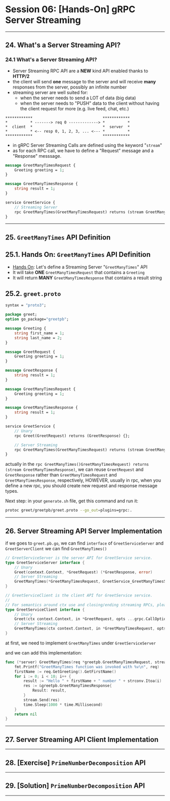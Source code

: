 # Session 06: [Hands-On] gRPC Server Streaming

---

## 24. What's a Server Streaming API?

### 24.1 What's a Server Streaming API?

* Server Streaming RPC API are a **NEW** kind API enabled thanks to **HTTP/2**
* the client will send **one** message to the server and will receive **many** responses from the server, possibly an infinite number
* streaming server are well suited for:
  * when the server needs to send a LOT of data (big data)
  * when the server needs to "PUSH" data to the client without having the client request for more (e.g. live feed, chat, etc.)

```note
************                               ************
*          * -------> req 0 -------------> *          *
*  client  *                               *  server  *
*          * <-- resp 0, 1, 2, 3, ... <--- *          *
************                               ************
```

* in gRPC Server Streaming Calls are defined using the keyword "`stream`"
* as for each RPC call, we have to define a "Request" message and a "Response" messsage.

```proto
message GreetManyTimesRequest {
    Greeting greeting = 1;
}

message GreetManyTimesResponse {
    string result = 1;
}

service GreetService {
    // Streaming Server
    rpc GreetManyTimes(GreetManyTimesRequest) returns (stream GreetManyTimesRequest) {};
}
```

---

## 25. `GreetManyTimes` API Definition

## 25.1. Hands On: `GreetManyTimes` API Definition

* <u>Hands On</u>: Let's define a Streaming Server "`GreetManyTimes`" API
* It will take **ONE** `GreetManyTimesRequest` that contains a `Greeting`
* It will return **MANY** `GreetManyTimesResponse` that contains a result string

## 25.2. `greet.proto`

```proto
syntax = "proto3";

package greet;
option go_package="greetpb";

message Greeting {
    string first_name = 1;
    string last_name = 2;
}

message GreetRequest {
    Greeting greeting = 1;
}

message GreetResponse {
    string result = 1;
}

message GreetManyTimesRequest {
    Greeting greeting = 1;
}

message GreetManyTimesResponse {
    string result = 1;
}

service GreetService {
    // Unary
    rpc Greet(GreetRequest) returns (GreetResponse) {};

    // Server Streaming
    rpc GreetManyTimes(GreetManyTimesRequest) returns (stream GreetManyTimesResponse) {};
}
```

actually in the `rpc GreetManyTimes()GreetManyTimesRequest) returns (stream GreetManyTimesResponse)`, we can reuse `GreetRequest` and `GreetResponse` rather than `GreetManyTimesRequest` and `GreetManyTimesResponse`, respectively, HOWEVER, usually in rpc, when you define a new rpc, you should create new request and response message types.

Next step: in your `generate.sh` file, get this command and run it:

```sh
protoc greet/greetpb/greet.proto --go_out=plugins=grpc:.
```

---

## 26. Server Streaming API Server Implementation 

if we goes to `greet.pb.go`, we can find `interface` of `GreetServiceServer` and `GreetServerClient` we can find `GreetManyTimes()`

```go
// GreetServiceServer is the server API for GreetService service.
type GreetServiceServer interface {
	// Unary
	Greet(context.Context, *GreetRequest) (*GreetResponse, error)
	// Server Streaming
	GreetManyTimes(*GreetManyTimesRequest, GreetService_GreetManyTimesServer) error
}

// GreetServiceClient is the client API for GreetService service.
//
// For semantics around ctx use and closing/ending streaming RPCs, please refer to https://godoc.org/google.golang.org/grpc#ClientConn.NewStream.
type GreetServiceClient interface {
	// Unary
	Greet(ctx context.Context, in *GreetRequest, opts ...grpc.CallOption) (*GreetResponse, error)
	// Server Streaming
	GreetManyTimes(ctx context.Context, in *GreetManyTimesRequest, opts ...grpc.CallOption) (GreetService_GreetManyTimesClient, error)
}
```

at first, we need to implement `GreetManyTimes` under `GreetServiceServer`

and we can add this implementation: 

```go
func (*server) GreetManyTimes(req *greetpb.GreetManyTimesRequest, stream greetpb.GreetService_GreetManyTimesServer) error {
	fmt.Printf("GreetManyTimes function was invoked with %v\n", req)
	firstName := req.GetGreeting().GetFirstName()
	for i := 0; i < 10; i++ {
		result := "Hello " + firstName + " number " + strconv.Itoa(i)
		res := &greetpb.GreetManyTimesResponse{
			Result: result,
		}
		stream.Send(res)
		time.Sleep(1000 * time.Millisecond)
	}
	return nil
}
```

---

## 27. Server Streaming API Client Implementation 

---

## 28. [Exercise] `PrimeNumberDecomposition` API

---

## 29. [Solution] `PrimeNumberDecomposition` API

---
 
